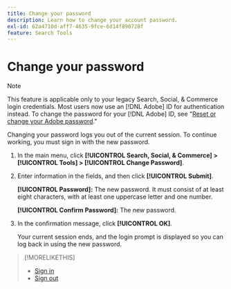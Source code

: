 ```yaml
---
title: Change your password
description: Learn how to change your account password.
exl-id: 62a4710d-aff7-4635-9fce-6d14f890728f
feature: Search Tools
---
```

# Change your password

<!-- Replace this with just a link to the DX page once we remove the legacy option? -->

>[!NOTE]
>
>This feature is applicable only to your legacy Search, Social, & Commerce login credentials. Most users now use an [!DNL Adobe] ID for authentication instead. To change the password for your [!DNL Adobe] ID, see "[Reset or change your Adobe password](https://helpx.adobe.com/manage-account/using/change-or-reset-password.html)."

Changing your password logs you out of the current session. To continue working, you must sign in with the new password.

1. In the main menu, click **[!UICONTROL Search, Social, & Commerce] > [!UICONTROL Tools] > [!UICONTROL Change Password]**.

1. Enter information in the fields, and then click **[!UICONTROL Submit]**.

   **[!UICONTROL Password]:** The new password. It must consist of at least eight characters, with at least one uppercase letter and one number.
   
   **[!UICONTROL Confirm Password]:** The new password.

1. In the confirmation message, click **[!UICONTROL OK]**.

   Your current session ends, and the login prompt is displayed so you can log back in using the new password.

>[!MORELIKETHIS]
>
>* [Sign in](/help/search-social-commerce/getting-started/sign-in.md)
>* [Sign out](/help/search-social-commerce/getting-started/sign-out.md)
